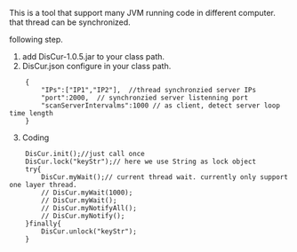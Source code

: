 This is a tool that support many JVM running code in different computer. that thread can be synchronized.

following step.

1. add DisCur-1.0.5.jar to your class path.
2. DisCur.json configure in your class path.
```
	{
		"IPs":["IP1","IP2"],  //thread synchronzied server IPs
		"port":2000,  // synchronzied server listenning port
		"scanServerIntervalms":1000 // as client, detect server loop time length
	}
```
3. Coding 
```
	DisCur.init();//just call once
	DisCur.lock("keyStr");// here we use String as lock object
	try{
		DisCur.myWait();// current thread wait. currently only support one layer thread.
		// DisCur.myWait(1000);
		// DisCur.myWait();
		// DisCur.myNotifyAll();
		// DisCur.myNotify();
	}finally{
		DisCur.unlock("keyStr");
	}
```
